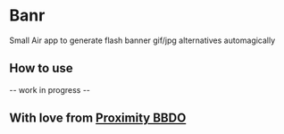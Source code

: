 Banr
====

Small Air app to generate flash banner gif/jpg alternatives automagically

How to use
----------

-- work in progress --


With love from [Proximity BBDO](http://www.proximity.bbdo.be)
------------------------------------------------------------
